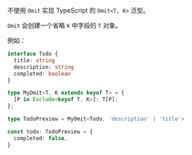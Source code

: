 不使用 `Omit` 实现 TypeScript 的 `Omit<T, K>` 泛型。

`Omit` 会创建一个省略 `K` 中字段的 `T` 对象。

例如：

```ts
interface Todo {
  title: string
  description: string
  completed: boolean
}

type MyOmit<T, K extends keyof T> = {
  [P in Exclude<keyof T, K>]: T[P];
};

type TodoPreview = MyOmit<Todo, 'description' | 'title'>

const todo: TodoPreview = {
  completed: false,
}
```
